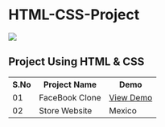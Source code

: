 # HTML-CSS-Project

<img src = "https://tolustar.com/wp-content/uploads/2020/02/html-css.jpg" widht="100%">

<link rel="stylesheet" href="https://cdnjs.cloudflare.com/ajax/libs/font-awesome/6.4.2/css/all.min.css" integrity="sha512-z3gLpd7yknf1YoNbCzqRKc4qyor8gaKU1qmn+CShxbuBusANI9QpRohGBreCFkKxLhei6S9CQXFEbbKuqLg0DA==" crossorigin="anonymous" referrerpolicy="no-referrer" />  

<!-- cdn  -->



## Project Using HTML & CSS 


 <table>
  <tr>
    <th>S.No </th>
    <th>Project Name </th>
    <th>Demo</th>
  </tr>
  <tr>
    <td>01</td>
    <td>FaceBook Clone</td>
    <td><a href="../Facebook clone/index.html"> View Demo </a></td>
  </tr>
  <tr>
    <td>02</td>
    <td>Store Website </td>
    <td>Mexico</td>
  </tr>
</table> 

